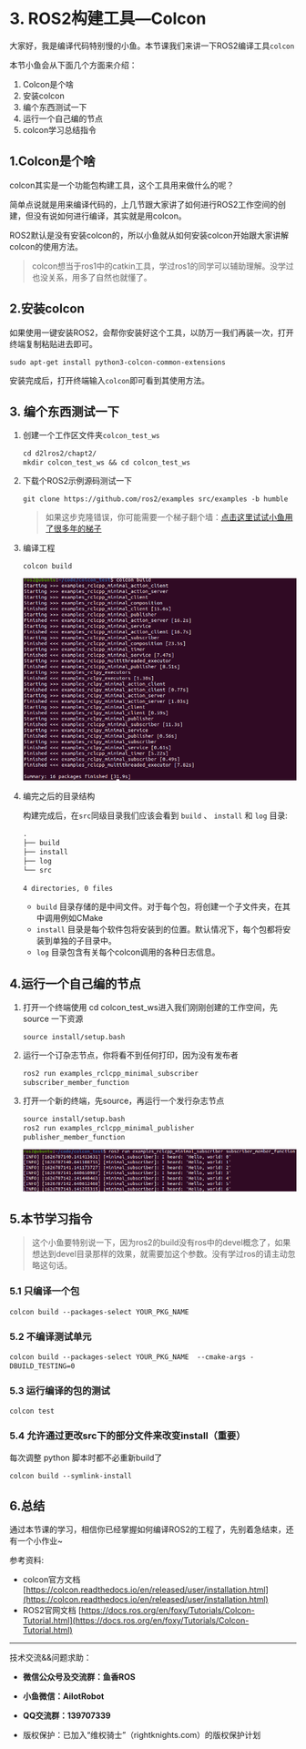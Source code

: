 # 3. ROS2构建工具—Colcon

大家好，我是编译代码特别慢的小鱼。本节课我们来讲一下ROS2编译工具`colcon`

本节小鱼会从下面几个方面来介绍：

1. Colcon是个啥
2. 安装colcon
3. 编个东西测试一下
4. 运行一个自己编的节点
5. colcon学习总结指令



## 1.Colcon是个啥

colcon其实是一个功能包构建工具，这个工具用来做什么的呢？

简单点说就是用来编译代码的，上几节跟大家讲了如何进行ROS2工作空间的创建，但没有说如何进行编译，其实就是用colcon。

ROS2默认是没有安装colcon的，所以小鱼就从如何安装colcon开始跟大家讲解colcon的使用方法。

> colcon想当于ros1中的catkin工具，学过ros1的同学可以辅助理解。没学过也没关系，用多了自然也就懂了。

## 2.安装colcon

如果使用一键安装ROS2，会帮你安装好这个工具，以防万一我们再装一次，打开终端复制粘贴进去即可。

```
sudo apt-get install python3-colcon-common-extensions
```

安装完成后，打开终端输入`colcon`即可看到其使用方法。

## 3. 编个东西测试一下

1. 创建一个工作区文件夹`colcon_test_ws`

   ```
   cd d2lros2/chapt2/
   mkdir colcon_test_ws && cd colcon_test_ws
   ```

2. 下载个ROS2示例源码测试一下

   ```
   git clone https://github.com/ros2/examples src/examples -b humble
   ```

   > 如果这步克隆错误，你可能需要一个梯子翻个墙：[点击这里试试小鱼用了很多年的梯子](https://portal.shadowsocks.nz/aff.php?aff=41638)

3. 编译工程

   ```
   colcon build
   ```

   ![image-20210720211422653](3.ROS2编译器之Colcon/imgs/image-20210720211422653.png)

4. 编完之后的目录结构

   构建完成后，在`src`同级目录我们应该会看到 `build` 、 `install` 和 `log` 目录:

   ```
   .
   ├── build
   ├── install
   ├── log
   └── src
   
   4 directories, 0 files
   ```
   
   - `build` 目录存储的是中间文件。对于每个包，将创建一个子文件夹，在其中调用例如CMake
   - `install` 目录是每个软件包将安装到的位置。默认情况下，每个包都将安装到单独的子目录中。
   - `log` 目录包含有关每个colcon调用的各种日志信息。

## 4.运行一个自己编的节点

1. 打开一个终端使用 cd colcon_test_ws进入我们刚刚创建的工作空间，先source 一下资源

   ```
   source install/setup.bash
   ```

2. 运行一个订杂志节点，你将看不到任何打印，因为没有发布者

   ```
   ros2 run examples_rclcpp_minimal_subscriber subscriber_member_function
   ```

3. 打开一个新的终端，先source，再运行一个发行杂志节点

   ```
   source install/setup.bash
   ros2 run examples_rclcpp_minimal_publisher publisher_member_function
   ```

   ![image-20210720211959001](3.ROS2编译器之Colcon/imgs/image-20210720211959001.png)



## 5.本节学习指令

> 这个小鱼要特别说一下，因为ros2的build没有ros中的devel概念了，如果想达到devel目录那样的效果，就需要加这个参数。没有学过ros的请主动忽略这句话。

### 5.1 只编译一个包

```
colcon build --packages-select YOUR_PKG_NAME 
```

### 5.2 不编译测试单元

```
colcon build --packages-select YOUR_PKG_NAME  --cmake-args -DBUILD_TESTING=0
```

### 5.3 运行编译的包的测试

```
colcon test
```

### 5.4 允许通过更改src下的部分文件来改变install（重要）

每次调整 python 脚本时都不必重新build了

```
colcon build --symlink-install
```



## 6.总结

通过本节课的学习，相信你已经掌握如何编译ROS2的工程了，先别着急结束，还有一个小作业~



参考资料:

- colcon官方文档 [https://colcon.readthedocs.io/en/released/user/installation.html](https://colcon.readthedocs.io/en/released/user/installation.html)
- ROS2官网文档 [https://docs.ros.org/en/foxy/Tutorials/Colcon-Tutorial.html](https://docs.ros.org/en/foxy/Tutorials/Colcon-Tutorial.html)



--------------

技术交流&&问题求助：

- **微信公众号及交流群：鱼香ROS**
- **小鱼微信：AiIotRobot**
- **QQ交流群：139707339**

- 版权保护：已加入“维权骑士”（rightknights.com）的版权保护计划